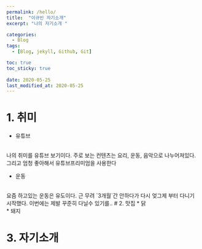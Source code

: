 ```yaml
---
permalink: /hello/
title:  "이규빈 자기소개"
excerpt: "나의 자기소개 "

categories:
  - Blog
tags:
  - [Blog, jekyll, Github, Git]

toc: true
toc_sticky: true
 
date: 2020-05-25
last_modified_at: 2020-05-25
---
```


# 1. 취미
  * 유튜브
  <br>
  나의 취미를 유튜브 보기이다. 주로 보는 컨텐츠는 요리, 운동, 음악으로 나누어져있다. 그리고 엄청 좋아해서 유튜브프리미엄을 사용한다
  
  * 운동
  <br>
  요즘 하고있는 운동은 유도이다. 근 무려 `3개월`간 안하다가 다시 엊그제 부터 다니기 시작했다. 이번에는 제발 꾸준히 다닐수 있기를..
# 2. 맛집
  * 닭
  <br> 
  * 돼지
  <br>
  

# 3. 자기소개


